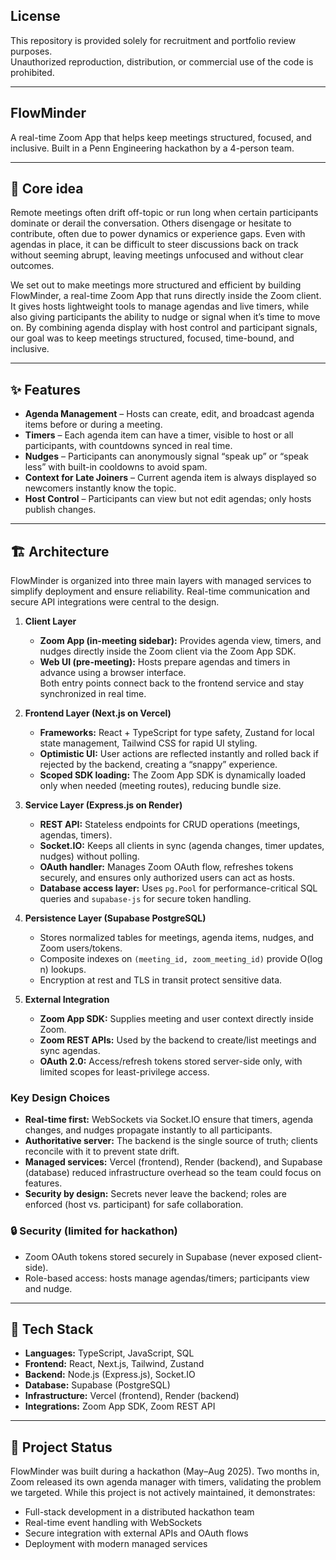 ## License
This repository is provided solely for recruitment and portfolio review purposes.  
Unauthorized reproduction, distribution, or commercial use of the code is prohibited.  

---

## FlowMinder
A real-time Zoom App that helps keep meetings structured, focused, and inclusive. Built in a Penn Engineering hackathon by a 4-person team.

---

## 🧭 Core idea
Remote meetings often drift off-topic or run long when certain participants dominate or derail the conversation. Others disengage or hesitate to contribute, often due to power dynamics or experience gaps. Even with agendas in place, it can be difficult to steer discussions back on track without seeming abrupt, leaving meetings unfocused and without clear outcomes.

We set out to make meetings more structured and efficient by building FlowMinder, a real-time Zoom App that runs directly inside the Zoom client. It gives hosts lightweight tools to manage agendas and live timers, while also giving participants the ability to nudge or signal when it’s time to move on. By combining agenda display with host control and participant signals, our goal was to keep meetings structured, focused, time-bound, and inclusive.

---

## ✨ Features
- **Agenda Management** – Hosts can create, edit, and broadcast agenda items before or during a meeting.
- **Timers** – Each agenda item can have a timer, visible to host or all participants, with countdowns synced in real time.
- **Nudges** – Participants can anonymously signal “speak up” or “speak less” with built-in cooldowns to avoid spam.
- **Context for Late Joiners** – Current agenda item is always displayed so newcomers instantly know the topic.
- **Host Control** – Participants can view but not edit agendas; only hosts publish changes.

---

## 🏗️ Architecture

FlowMinder is organized into three main layers with managed services to simplify deployment and ensure reliability. Real-time communication and secure API integrations were central to the design.

1. **Client Layer**
   - **Zoom App (in-meeting sidebar):** Provides agenda view, timers, and nudges directly inside the Zoom client via the Zoom App SDK.
   - **Web UI (pre-meeting):** Hosts prepare agendas and timers in advance using a browser interface.  
   Both entry points connect back to the frontend service and stay synchronized in real time.

2. **Frontend Layer (Next.js on Vercel)**
   - **Frameworks:** React + TypeScript for type safety, Zustand for local state management, Tailwind CSS for rapid UI styling.
   - **Optimistic UI:** User actions are reflected instantly and rolled back if rejected by the backend, creating a “snappy” experience.
   - **Scoped SDK loading:** The Zoom App SDK is dynamically loaded only when needed (meeting routes), reducing bundle size.

3. **Service Layer (Express.js on Render)**
   - **REST API:** Stateless endpoints for CRUD operations (meetings, agendas, timers).
   - **Socket.IO:** Keeps all clients in sync (agenda changes, timer updates, nudges) without polling.
   - **OAuth handler:** Manages Zoom OAuth flow, refreshes tokens securely, and ensures only authorized users can act as hosts.
   - **Database access layer:** Uses `pg.Pool` for performance-critical SQL queries and `supabase-js` for secure token handling.

4. **Persistence Layer (Supabase PostgreSQL)**
   - Stores normalized tables for meetings, agenda items, nudges, and Zoom users/tokens.
   - Composite indexes on `(meeting_id, zoom_meeting_id)` provide O(log n) lookups.
   - Encryption at rest and TLS in transit protect sensitive data.

5. **External Integration**
   - **Zoom App SDK:** Supplies meeting and user context directly inside Zoom.
   - **Zoom REST APIs:** Used by the backend to create/list meetings and sync agendas.
   - **OAuth 2.0:** Access/refresh tokens stored server-side only, with limited scopes for least-privilege access.

### Key Design Choices
- **Real-time first:** WebSockets via Socket.IO ensure that timers, agenda changes, and nudges propagate instantly to all participants.
- **Authoritative server:** The backend is the single source of truth; clients reconcile with it to prevent state drift.
- **Managed services:** Vercel (frontend), Render (backend), and Supabase (database) reduced infrastructure overhead so the team could focus on features.
- **Security by design:** Secrets never leave the backend; roles are enforced (host vs. participant) for safe collaboration.

### 🔒 Security (limited for hackathon)
- Zoom OAuth tokens stored securely in Supabase (never exposed client-side).
- Role-based access: hosts manage agendas/timers; participants view and nudge.

---

## 🚀 Tech Stack
- **Languages:** TypeScript, JavaScript, SQL
- **Frontend:** React, Next.js, Tailwind, Zustand
- **Backend:** Node.js (Express.js), Socket.IO
- **Database:** Supabase (PostgreSQL)
- **Infrastructure:** Vercel (frontend), Render (backend)
- **Integrations:** Zoom App SDK, Zoom REST API

---

## 📂 Project Status

FlowMinder was built during a hackathon (May–Aug 2025). Two months in, Zoom released its own agenda manager with timers, validating the problem we targeted. While this project is not actively maintained, it demonstrates:
- Full-stack development in a distributed hackathon team
- Real-time event handling with WebSockets
- Secure integration with external APIs and OAuth flows
- Deployment with modern managed services
